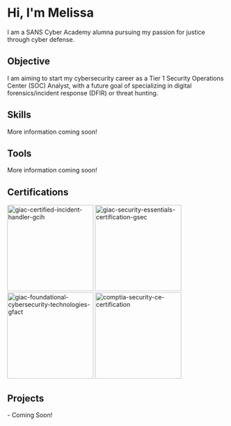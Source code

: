 # Hi, I'm Melissa

I am a SANS Cyber Academy alumna pursuing my passion for justice through cyber defense.


## Objective

I am aiming to start my cybersecurity career as a Tier 1 Security Operations Center (SOC) Analyst, with a future goal of specializing in digital forensics/incident response (DFIR) or threat hunting.


## Skills

More information coming soon!


## Tools

More information coming soon!


## Certifications

<div>
  <img width="198" height="198" alt="giac-certified-incident-handler-gcih" src="https://github.com/user-attachments/assets/10dfb67c-b2c7-4171-a042-96dd4135bc16" />
  <img width="198" height="198" alt="giac-security-essentials-certification-gsec" src="https://github.com/user-attachments/assets/f707b422-0031-49c8-b6c2-04366b268d73" />
  <img width="198" height="198" alt="giac-foundational-cybersecurity-technologies-gfact" src="https://github.com/user-attachments/assets/eb846bb6-2f07-47d2-bba8-1b0e6034ed89" />
  <img width="198" height="198" alt="comptia-security-ce-certification" src="https://github.com/user-attachments/assets/e33e6f04-d4d1-4109-8558-3eea0ab8330e" />


</div>


## Projects

<div>
  - Coming Soon!
</div>
  
